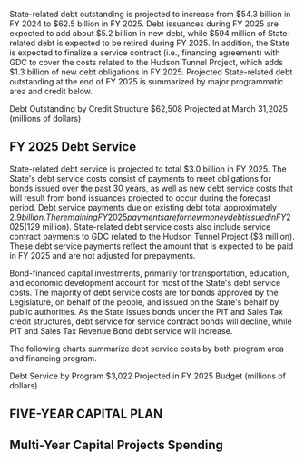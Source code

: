 State-related debt outstanding is projected to increase from $54.3 billion in FY 2024 to $62.5 billion in FY 2025. Debt issuances during FY 2025 are expected to add about $5.2 billion in new debt, while $594 million of State-related debt is expected to be retired during FY 2025. In addition, the State is expected to finalize a service contract (i.e., financing agreement) with GDC to cover the costs related to the Hudson Tunnel Project, which adds $1.3 billion of new debt obligations in FY 2025. Projected State-related debt outstanding at the end of FY 2025 is summarized by major programmatic area and credit below.

Debt Outstanding by Credit Structure $62,508 Projected at March 31,2025 (millions of dollars)

## **FY 2025 Debt Service**

State-related debt service is projected to total $3.0 billion in FY 2025. The State's debt service costs consist of payments to meet obligations for bonds issued over the past 30 years, as well as new debt service costs that will result from bond issuances projected to occur during the forecast period. Debt service payments due on existing debt total approximately $2.9 billion. The remaining FY 2025 payments are for new money debt issued in FY 2025 ($129 million). State-related debt service costs also include service contract payments to GDC related to the Hudson Tunnel Project ($3 million). These debt service payments reflect the amount that is expected to be paid in FY 2025 and are not adjusted for prepayments.

Bond-financed capital investments, primarily for transportation, education, and economic development account for most of the State's debt service costs. The majority of debt service costs are for bonds approved by the Legislature, on behalf of the people, and issued on the State's behalf by public authorities. As the State issues bonds under the PIT and Sales Tax credit structures, debt service for service contract bonds will decline, while PIT and Sales Tax Revenue Bond debt service will increase.

The following charts summarize debt service costs by both program area and financing program.

Debt Service by Program $3,022 Projected in FY 2025 Budget (millions of dollars)

## **FIVE-YEAR CAPITAL PLAN**

## **Multi-Year Capital Projects Spending**